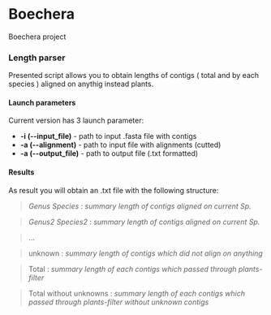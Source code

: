 # Boechera
Boechera project


### Length parser

Presented script allows you to obtain lengths of contigs ( total and by each species ) aligned on anythig instead plants.

#### Launch parameters

Current version has 3 launch parameter:

  * **-i (--input_file)** - path to input .fasta file with contigs
  * **-a (--alignment)** - path to input file with alignments (cutted)
  * **-a (--output_file)** - path to output file (.txt formatted)
  
#### Results

As result you will obtain an .txt file with the following structure: 
>*Genus Species* : *summary length of contigs aligned on current Sp.*

>*Genus2 Species2* : *summary length of contigs aligned on current Sp.*

>...

>unknown :  *summary length of contigs which did not align on anything*

>Total : *summary length of each contigs which passed through plants-filter*

>Total without unknowns : *summary length of each contigs which passed through plants-filter without unknown contigs*

